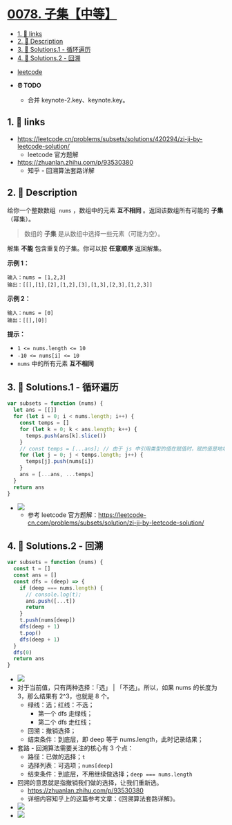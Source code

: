 # [0078. 子集【中等】](https://github.com/Tdahuyou/TNotes.leetcode/tree/main/notes/0078.%20%E5%AD%90%E9%9B%86%E3%80%90%E4%B8%AD%E7%AD%89%E3%80%91)

<!-- region:toc -->

- [1. 🔗 links](#1--links)
- [2. 📝 Description](#2--description)
- [3. 🎯 Solutions.1 - 循环遍历](#3--solutions1---循环遍历)
- [4. 🎯 Solutions.2 - 回溯](#4--solutions2---回溯)

<!-- endregion:toc -->

- [leetcode](https://leetcode.cn/problems/subsets/)

- **⏰ TODO**
  - 合并 keynote-2.key、keynote.key。

## 1. 🔗 links

- https://leetcode.cn/problems/subsets/solutions/420294/zi-ji-by-leetcode-solution/
  - leetcode 官方题解
- https://zhuanlan.zhihu.com/p/93530380
  - 知乎 - 回溯算法套路详解

## 2. 📝 Description

给你一个整数数组  `nums` ，数组中的元素 **互不相同** 。返回该数组所有可能的 **子集** （幂集）。

> 数组的 **子集** 是从数组中选择一些元素（可能为空）。

解集 **不能** 包含重复的子集。你可以按 **任意顺序** 返回解集。

**示例 1：**

```
输入：nums = [1,2,3]
输出：[[],[1],[2],[1,2],[3],[1,3],[2,3],[1,2,3]]
```

**示例 2：**

```
输入：nums = [0]
输出：[[],[0]]
```

**提示：**

- `1 <= nums.length <= 10`
- `-10 <= nums[i] <= 10`
- `nums` 中的所有元素 **互不相同**

## 3. 🎯 Solutions.1 - 循环遍历

```javascript
var subsets = function (nums) {
  let ans = [[]]
  for (let i = 0; i < nums.length; i++) {
    const temps = []
    for (let k = 0; k < ans.length; k++) {
      temps.push(ans[k].slice())
    }
    // const temps = [...ans]; // 由于 js 中引用类型的值在赋值时，赋的值是地址，所以这么写不行。
    for (let j = 0; j < temps.length; j++) {
      temps[j].push(nums[i])
    }
    ans = [...ans, ...temps]
  }
  return ans
}
```

- ![](https://cdn.jsdelivr.net/gh/Tdahuyou/imgs@main/2024-11-03-21-55-18.png)
  - 参考 leetcode 官方题解：https://leetcode-cn.com/problems/subsets/solution/zi-ji-by-leetcode-solution/

## 4. 🎯 Solutions.2 - 回溯

```javascript
var subsets = function (nums) {
  const t = []
  const ans = []
  const dfs = (deep) => {
    if (deep === nums.length) {
      // console.log(t);
      ans.push([...t])
      return
    }
    t.push(nums[deep])
    dfs(deep + 1)
    t.pop()
    dfs(deep + 1)
  }
  dfs(0)
  return ans
}
```

- ![](https://cdn.jsdelivr.net/gh/Tdahuyou/imgs@main/2024-11-03-21-53-54.png)
- 对于当前值，只有两种选择：「选」 | 「不选」。所以，如果 nums 的长度为 3，那么结果有 2^3，也就是 8 个。
  - 绿线：选；红线：不选；
    - 第一个 dfs 走绿线；
    - 第二个 dfs 走红线；
  - 回溯：撤销选择；
  - 结束条件：到底层，即 deep 等于 nums.length，此时记录结果；
- 套路 - 回溯算法需要关注的核心有 3 个点：
  - 路径：已做的选择；`t`
  - 选择列表：可选项；`nums[deep]`
  - 结束条件：到底层，不用继续做选择；`deep === nums.length`
- 回溯的意思就是指撤销我们做的选择，让我们重新选。
  - https://zhuanlan.zhihu.com/p/93530380
  - 详细内容知乎上的这篇参考文章：《回溯算法套路详解》。
- ![](https://cdn.jsdelivr.net/gh/Tdahuyou/imgs@main/2024-11-03-22-00-13.png)
- ![](https://cdn.jsdelivr.net/gh/Tdahuyou/imgs@main/2024-11-03-22-00-16.png)
